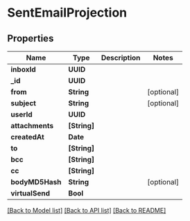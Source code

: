 # SentEmailProjection

## Properties
Name | Type | Description | Notes
------------ | ------------- | ------------- | -------------
**inboxId** | **UUID** |  | 
**_id** | **UUID** |  | 
**from** | **String** |  | [optional] 
**subject** | **String** |  | [optional] 
**userId** | **UUID** |  | 
**attachments** | **[String]** |  | 
**createdAt** | **Date** |  | 
**to** | **[String]** |  | 
**bcc** | **[String]** |  | 
**cc** | **[String]** |  | 
**bodyMD5Hash** | **String** |  | [optional] 
**virtualSend** | **Bool** |  | 

[[Back to Model list]](../README#documentation-for-models) [[Back to API list]](../README#documentation-for-api-endpoints) [[Back to README]](../README)



